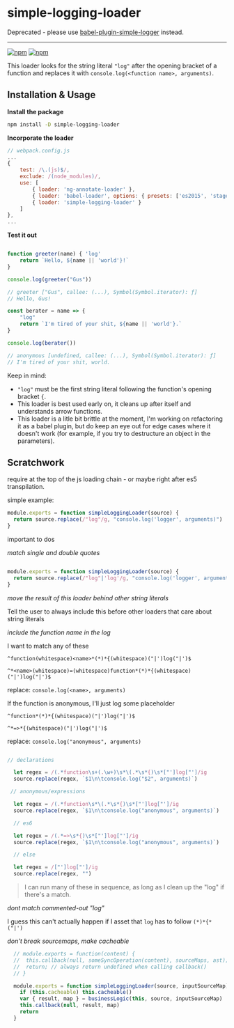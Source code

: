 

# simple-logging-loader

Deprecated - please use [babel-plugin-simple-logger](https://www.npmjs.com/package/babel-plugin-simple-logger) instead.

---

[![npm](https://img.shields.io/npm/dt/simple-logging-loader.svg?style=flat-square)](https://www.npmjs.com/package/simple-logging-loader)
[![npm](https://img.shields.io/npm/v/simple-logging-loader.svg?style=flat-square)](https://www.npmjs.com/package/simple-logging-loader)

This loader looks for the string literal `"log"` after the opening bracket of a function and replaces it with `console.log(<function name>, arguments)`.

## Installation & Usage

**Install the package**
```bash
npm install -D simple-logging-loader
```

**Incorporate the loader**

```js
// webpack.config.js
...
{
	test: /\.(js)$/,
	exclude: /(node_modules)/,
	use: [
		{ loader: 'ng-annotate-loader' },
		{ loader: 'babel-loader', options: { presets: ['es2015', 'stage-0'] } },
		{ loader: 'simple-logging-loader' }
	]
},
...

```

**Test it out**

```js

function greeter(name) { 'log'
	return `Hello, ${name || 'world'}!`
}

console.log(greeter("Gus"))

// greeter ["Gus", callee: (...), Symbol(Symbol.iterator): ƒ]
// Hello, Gus!

const berater = name => {
	"log"
	return `I'm tired of your shit, ${name || 'world'}.`
}

console.log(berater())

// anonymous [undefined, callee: (...), Symbol(Symbol.iterator): ƒ]
// I'm tired of your shit, world.

```


Keep in mind:
* `"log"` must be the first string literal following the function's opening bracket `{`.
* This loader is best used early on, it cleans up after itself and understands arrow functions.
* This loader is a litle bit brittle at the moment, I'm working on refactoring it as a babel plugin, but do keep an eye out for edge cases where it doesn't work (for example, if you try to destructure an object in the parameters).

## Scratchwork

require at the top of the js loading chain - or maybe right after es5 transpilation.

simple example:

```js
module.exports = function simpleLoggingLoader(source) {
  return source.replace(/"log"/g, "console.log('logger', arguments)")
}
 ```

important to dos

*match single and double quotes*

```js

module.exports = function simpleLoggingLoader(source) {
  return source.replace(/"log"|'log'/g, "console.log('logger', arguments)")
}

```

*move the result of this loader behind other string literals*

Tell the user to always include this before other loaders that care about string literals

*include the function name in the log*

I want to match any of these

`^function(whitespace)<name>*(*)*{(whitespace)("|')log("|')$`

`^*<name>(whitespace)=(whitespace)function*(*)*{(whitespace)("|')log("|')$`

replace: `console.log(<name>, arguments)`

If the function is anonymous, I'll just log some placeholder

`^function*(*)*{(whitespace)("|')log("|')$`

`^*=>*{(whitespace)("|')log("|')$`

replace: `console.log("anonymous", arguments)`


```js

// declarations

  let regex = /(.*function\s+(.\w+)\s*\(.*\s*{)\s*["']log["']/ig
  source.replace(regex, `$1\n\tconsole.log("$2", arguments)`)

 // anonymous/expressions

  let regex = /(.*function\s*\(.*\s*{)\s*["']log["']/ig
  source.replace(regex, `$1\n\tconsole.log("anonymous", arguments)`)

  // es6

  let regex = /(.*=>\s*{)\s*["']log["']/ig
  source.replace(regex, `$1\n\tconsole.log("anonymous", arguments)`)

  // else

  let regex = /["']log["']/ig
  source.replace(regex, "")


```
> I can run many of these in sequence, as long as I clean up the "log" if there's a match.


*dont match commented-out "log"*

I guess this can't actually happen if I asset that `log` has to follow `(*)*{*("|')`

*don't break sourcemaps, make cacheable*

```js
  // module.exports = function(content) {
  //  this.callback(null, someSyncOperation(content), sourceMaps, ast);
  //  return; // always return undefined when calling callback()
  // }

  module.exports = function simpleLoggingLoader(source, inputSourceMap) {
    if (this.cacheable) this.cacheable()
    var { result, map } = businessLogic(this, source, inputSourceMap)
    this.callback(null, result, map)
    return
  }
```
